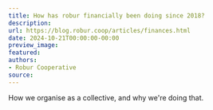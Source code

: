 ```yaml
---
title: How has robur financially been doing since 2018?
description:
url: https://blog.robur.coop/articles/finances.html
date: 2024-10-21T00:00:00-00:00
preview_image:
featured:
authors:
- Robur Cooperative
source:
---
```


How we organise as a collective, and why we're doing that.
